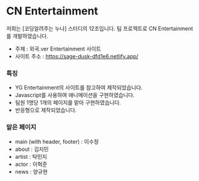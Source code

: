 # CN Entertainment
저희는 [코딩알려주는 누나] 스터디의 12조입니다.
팀 프로젝트로 CN Entertainment를 개발하였습니다.

- 주제 : 외국.ver Entertainment 사이트
- 사이트 주소 : https://sage-dusk-dfd1e6.netlify.app/


### 특징
- YG Entertainment의 사이트를 참고하여 제작되었습니다.
- Javascript를 사용하여 애니메이션을 구현하였습니다.
- 팀원 1명당 1개의 페이지를 맡아 구현하였습니다.
- 반응형으로 제작되었습니다.


### 맡은 페이지
- main (with header, footer) : 이수정
- about : 김지민
- artist : 탁민지
- actor : 이혁준
- news : 양규현


